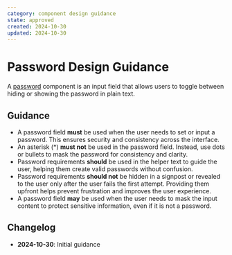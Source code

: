```yaml
---
category: component design guidance
state: approved
created: 2024-10-30
updated: 2024-10-30
---
```


# Password Design Guidance

A [password](https://clarity.design/documentation/password) component is an input field that allows users to toggle between hiding or showing the password in plain text.

## Guidance

- A password field **must** be used when the user needs to set or input a password. This ensures security and consistency across the interface.
- An asterisk (\*) **must not** be used in the password field. Instead, use dots or bullets to mask the password for consistency and clarity.
- Password requirements **should** be used in the helper text to guide the user, helping them create valid passwords without confusion.
- Password requirements **should not** be hidden in a signpost or revealed to the user only after the user fails the first attempt. Providing them upfront helps prevent frustration and improves the user experience.
- A password field **may** be used when the user needs to mask the input content to protect sensitive information, even if it is not a password.

## Changelog

- **2024-10-30**: Initial guidance
